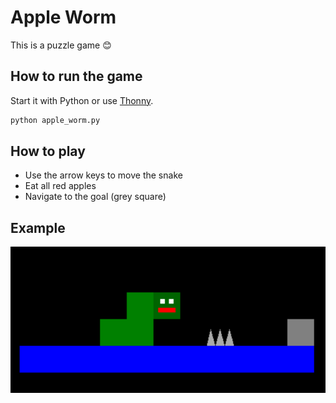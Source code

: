 # Apple Worm

This is a puzzle game 😊

## How to run the game
Start it with Python or use [Thonny](https://thonny.org/).
```bash
python apple_worm.py
```

## How to play

- Use the arrow keys to move the snake
- Eat all red apples
- Navigate to the goal (grey square)

## Example

![screenshot](apple-worm-screenshot.png)
